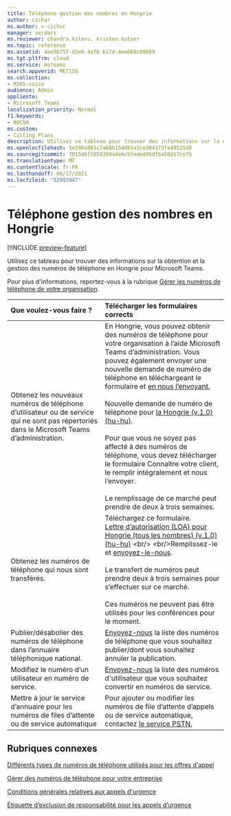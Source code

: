 ```yaml
---
title: Téléphone gestion des nombres en Hongrie
author: cichur
ms.author: v-cichur
manager: serdars
ms.reviewer: chandra.kilaru, kristen.kutser
ms.topic: reference
ms.assetid: 4ae9b75f-d5e8-4afb-b17d-4ea668c00669
ms.tgt.pltfrm: cloud
ms.service: msteams
search.appverid: MET150
ms.collection:
- M365-voice
audience: Admin
appliesto:
- Microsoft Teams
localization_priority: Normal
f1.keywords:
- NOCSH
ms.custom:
- Calling Plans
description: Utilisez ce tableau pour trouver des informations sur la obtention et la gestion des numéros de téléphone en Hongrie pour Microsoft Teams.
ms.openlocfilehash: 5e590a861c7a68b15dd65a3ce304373fe49525d8
ms.sourcegitcommit: 7015d6f5858399a4e6c5feded95dfba50d17ce7b
ms.translationtype: MT
ms.contentlocale: fr-FR
ms.lasthandoff: 06/17/2021
ms.locfileid: "52993947"
---
```

# <a name="phone-number-management-for-hungary"></a>Téléphone gestion des nombres en Hongrie

[!INCLUDE [preview-feature](../includes/preview-feature.md)]

Utilisez ce tableau pour trouver des informations sur la obtention et la gestion des numéros de téléphone en Hongrie pour Microsoft Teams.
  
Pour plus d'informations, reportez-vous à la rubrique [Gérer les numéros de téléphone de votre organisation](manage-phone-numbers-for-your-organization.md).
  
|**Que voulez-vous faire ?**|**Télécharger les formulaires corrects**|
|:-----|:-----|
|Obtenez les nouveaux numéros de téléphone d’utilisateur ou de service qui ne sont pas répertoriés dans le Microsoft Teams d’administration.<br/> |En Hongrie, vous pouvez obtenir des numéros de téléphone pour votre organisation à l’aide Microsoft Teams d’administration. Vous pouvez également envoyer une nouvelle demande de numéro de téléphone en téléchargeant le formulaire et [en nous l’envoyant.](mailto:ptneu@microsoft.com)<br/><br/>Nouvelle demande de numéro de téléphone pour [la Hongrie (v.1.0) (hu-hu)](https://download.microsoft.com/download/f/7/7/f7782f40-8a64-49b6-b97d-89bfb111f1ea/Know%20your%20customer%20for%20Hungary.pdf).<br/><br/> Pour que vous ne soyez pas affecté à des numéros de téléphone, vous devez télécharger le formulaire Connaître votre client, le remplir intégralement et nous l’envoyer.<br/><br>Le remplissage de ce marché peut prendre de deux à trois semaines.  |
|Obtenez les numéros de téléphone qui nous sont transférés.<br/> | Téléchargez ce formulaire. <br/>[Lettre d’autorisation (LOA) pour Hongrie (tous les nombres) (v.1.0) (hu-hu)](https://download.microsoft.com/download/f/b/1/fb17b2df-b5cf-45b7-89f0-0cbf250df1f7/letter-of-authorization-(loa)-for-hungary-(all-numbers)-(v1.0)-(hu-hu)%20(1).pdf) <br/> <br/>Remplissez-le et [envoyez-le-nous](mailto:ptneu@microsoft.com). <br/><br/>Le transfert de numéros peut prendre deux à trois semaines pour s’effectuer sur ce marché. <br/><br/>Ces numéros ne peuvent pas être utilisés pour les conférences pour le moment.   |
|Publier/désabolier des numéros de téléphone dans l’annuaire téléphonique national.  <br/> |[Envoyez-nous](mailto:ptneu@microsoft.com) la liste des numéros de téléphone que vous souhaitez publier/dont vous souhaitez annuler la publication. <br/> |
|Modifiez le numéro d’un utilisateur en numéro de service.  <br/> |[Envoyez-nous](mailto:ptneu@microsoft.com) la liste des numéros d'utilisateur que vous souhaitez convertir en numéros de service. <br/> |
|Mettre à jour le service d’annuaire pour les numéros de files d’attente ou de service automatique|Pour ajouter ou modifier les numéros de file d’attente d’appels ou de service automatique, contactez [le service PSTN.](contact-pstn-service-desk.md) |
## <a name="related-topics"></a>Rubriques connexes

[Différents types de numéros de téléphone utilisés pour les offres d'appel](../different-kinds-of-phone-numbers-used-for-calling-plans.md)

[Gérer des numéros de téléphone pour votre entreprise](manage-phone-numbers-for-your-organization.md)

[Conditions générales relatives aux appels d'urgence](../emergency-calling-terms-and-conditions.md)
  
[Étiquette d’exclusion de responsabilité pour les appels d’urgence](https://download.microsoft.com/download/a/8/0/a807c43d-2177-4fe0-8732-86b3784ae6e5/emergency-calling-label-(en-us)-(v.1.0).zip)
